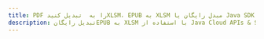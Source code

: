 ---title: PDF را به  تبدیل کنیدXLSM، EPUB به XLSM مبدل رایگان یا Java SDKdescription: تبدیل رایگانEPUB به XLSM با استفاده از Java Cloud APIs & SDK همچنین اسناد PDF را در Cloud ایجاد، ویرایش و رندر کنید.---
